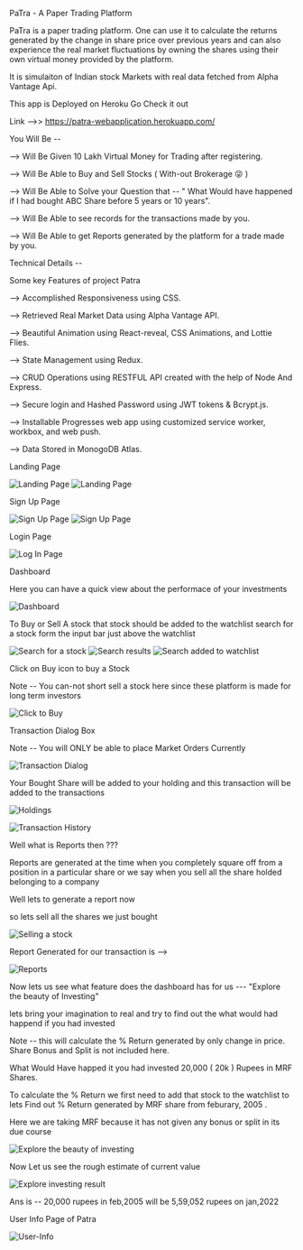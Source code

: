PaTra - A Paper Trading Platform

PaTra is a paper trading platform. One can use it to calculate the returns generated by the change in share price over previous years and can also experience the real market fluctuations by owning the shares using their own virtual money provided by the platform.

It is simulaiton of Indian stock Markets with real data fetched from Alpha Vantage Api.

This app is Deployed on Heroku Go Check it out

Link -->> https://patra-webapplication.herokuapp.com/


You Will Be -- 

--> Will Be Given 10 Lakh Virtual Money for Trading after registering.

--> Will Be Able to Buy and Sell Stocks ( With-out Brokerage 😜 )

--> Will Be Able to Solve your Question that -- " What Would have happened if I had bought ABC Share before 5 years or 10 years".

--> Will Be Able to see records for the transactions made by you.

--> Will Be Able to get Reports generated by the platform for a trade made by you.




Technical Details -- 

Some key Features of project Patra

--> Accomplished Responsiveness using CSS.

--> Retrieved Real Market Data using Alpha Vantage API.

--> Beautiful Animation using React-reveal, CSS Animations, and Lottie Flies.

--> State Management using Redux.

--> CRUD Operations using RESTFUL API created with the help of Node And Express.

--> Secure login and Hashed Password using JWT tokens & Bcrypt.js.

--> Installable Progresses web app using customized service worker, workbox, and web push.

--> Data Stored in MonogoDB Atlas.




Landing Page

![Landing Page](screenshots/Screenshot_1.png "Landing page of the Patra")
![Landing Page](screenshots/Screenshot_2.png "Landing page of the Patra")



Sign Up Page

![Sign Up Page](screenshots/Screenshot_3.png "Signup page of Patra")
![Sign Up Page](screenshots/Screenshot_4.png "Signup page of Patra")



Login Page

![Log In Page](screenshots/Screenshot_5.png "Log In page of Patra")



Dashboard

Here you can have a quick view about the performace of your investments

![Dashboard](screenshots/Screenshot_6.png "Dashboard of Patra")



To Buy or Sell A stock that stock should be added to the watchlist 
search for a stock form the input bar just above the watchlist

![Search for a stock](screenshots/Screenshot_7.png "Search for a stock on Patra")
![Search results](screenshots/Screenshot_8.png "Search Results on Patra")
![Search added to watchlist](screenshots/Screenshot_9.png "Search Added to watchlist on Patra")



Click on Buy icon to buy a Stock

Note -- You can-not short sell a stock here since these platform is made for long term investors

![Click to Buy](screenshots/Screenshot_10.png "Click to Buy on Patra")


Transaction Dialog Box 

Note -- You will ONLY be able to place Market Orders Currently

![Transaction Dialog](screenshots/Screenshot_11.png "Transaction Dialog on Patra")

Your Bought Share will be added to your holding and this transaction will be added to the transactions

![Holdings](screenshots/Screenshot_12.png "Holdings Page of Patra")

![Transaction History](screenshots/Screenshot_13.png "Transaction History on Patra")

Well what is Reports then ???

Reports are generated at the time when you completely square off from a position in a particular share or we say when you sell all the share holded belonging to a company

Well lets to generate a report now 

so lets sell all the shares we just bought

![Selling a stock](screenshots/Screenshot_14.png "Selling a stock on Patra")

Report Generated for our transaction is -->

![Reports](screenshots/Screenshot_14.png "Reports page of Patra")

Now lets us see what feature does the dashboard has for us --- "Explore the beauty of Investing"

lets bring your imagination to real and try to find out the what would had happend if you had invested 

Note -- this will calculate the % Return generated by only change in price. Share Bonus and Split is not included here.

What Would Have happed it you had invested 20,000 ( 20k ) Rupees in MRF Shares.

To calculate the % Return we first need to add that stock to the watchlist to lets Find out % Return generated by MRF share from feburary, 2005 .

Here we are taking MRF because it has not given any bonus or split in its due course

![Explore the beauty of investing](screenshots/Screenshot_15.png "Explore the beauty of investing page of Patra")

Now Let us see the rough estimate of current value 

![Explore investing result](screenshots/Screenshot_16.png "Explore investing result page of Patra")

Ans is -- 20,000 rupees in feb,2005 will be 5,59,052 rupees on jan,2022 


User Info Page of Patra 

![User-Info](screenshots/Screenshot_17.png "User-Info page of Patra")


